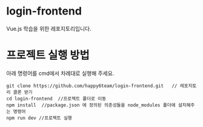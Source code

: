 # login-frontend
Vue.js 학습을 위한 레포지토리입니다.

# 프로젝트 실행 방법 
아래 명령어를 cmd에서 차례대로 실행해 주세요.
```
git clone https://github.com/happy6team/login-frontend.git   // 레포지토리 클론 받기
cd login-frontend  //프로젝트 폴더로 이동
npm install  //package.json 에 정의된 의존성들을 node_modules 폴더에 설치해주는 명령어
npm run dev //프로젝트 실행
```
